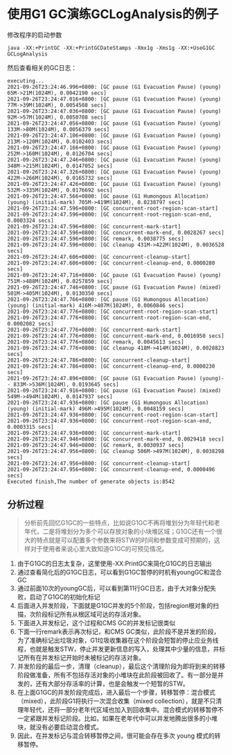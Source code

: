 # 使用G1 GC演练GCLogAnalysis的例子

修改程序的启动参数
```shell
java -XX:+PrintGC -XX:+PrintGCDateStamps -Xmx1g -Xms1g -XX:+UseG1GC GCLogAnalysis
```
然后查看相关的GC日志：
```shell
executing...
2021-09-26T23:24:46.996+0800: [GC pause (G1 Evacuation Pause) (young) 65M->21M(1024M), 0.0042190 secs]
2021-09-26T23:24:47.016+0800: [GC pause (G1 Evacuation Pause) (young) 77M->39M(1024M), 0.0054508 secs]
2021-09-26T23:24:47.036+0800: [GC pause (G1 Evacuation Pause) (young) 92M->57M(1024M), 0.0050708 secs]
2021-09-26T23:24:47.056+0800: [GC pause (G1 Evacuation Pause) (young) 133M->80M(1024M), 0.0056379 secs]
2021-09-26T23:24:47.106+0800: [GC pause (G1 Evacuation Pause) (young) 213M->120M(1024M), 0.0102403 secs]
2021-09-26T23:24:47.166+0800: [GC pause (G1 Evacuation Pause) (young) 252M->160M(1024M), 0.0126704 secs]
2021-09-26T23:24:47.246+0800: [GC pause (G1 Evacuation Pause) (young) 348M->215M(1024M), 0.0147052 secs]
2021-09-26T23:24:47.326+0800: [GC pause (G1 Evacuation Pause) (young) 422M->266M(1024M), 0.0165732 secs]
2021-09-26T23:24:47.426+0800: [GC pause (G1 Evacuation Pause) (young) 532M->335M(1024M), 0.0176692 secs]
2021-09-26T23:24:47.566+0800: [GC pause (G1 Humongous Allocation) (young) (initial-mark) 705M->419M(1024M), 0.0238797 secs]
2021-09-26T23:24:47.596+0800: [GC concurrent-root-region-scan-start]
2021-09-26T23:24:47.596+0800: [GC concurrent-root-region-scan-end, 0.0003324 secs]
2021-09-26T23:24:47.596+0800: [GC concurrent-mark-start]
2021-09-26T23:24:47.596+0800: [GC concurrent-mark-end, 0.0028267 secs]
2021-09-26T23:24:47.596+0800: [GC remark, 0.0038775 secs]
2021-09-26T23:24:47.596+0800: [GC cleanup 431M->422M(1024M), 0.0036528 secs]
2021-09-26T23:24:47.606+0800: [GC concurrent-cleanup-start]
2021-09-26T23:24:47.606+0800: [GC concurrent-cleanup-end, 0.0000280 secs]
2021-09-26T23:24:47.716+0800: [GC pause (G1 Evacuation Pause) (young) 751M->488M(1024M), 0.0257859 secs]
2021-09-26T23:24:47.746+0800: [GC pause (G1 Evacuation Pause) (mixed) 501M->405M(1024M), 0.0130350 secs]
2021-09-26T23:24:47.766+0800: [GC pause (G1 Humongous Allocation) (young) (initial-mark) 416M->407M(1024M), 0.0060846 secs]
2021-09-26T23:24:47.776+0800: [GC concurrent-root-region-scan-start]
2021-09-26T23:24:47.776+0800: [GC concurrent-root-region-scan-end, 0.0002082 secs]
2021-09-26T23:24:47.776+0800: [GC concurrent-mark-start]
2021-09-26T23:24:47.776+0800: [GC concurrent-mark-end, 0.0016950 secs]
2021-09-26T23:24:47.776+0800: [GC remark, 0.0045613 secs]
2021-09-26T23:24:47.776+0800: [GC cleanup 418M->414M(1024M), 0.0028823 secs]
2021-09-26T23:24:47.786+0800: [GC concurrent-cleanup-start]
2021-09-26T23:24:47.786+0800: [GC concurrent-cleanup-end, 0.0000230 secs]
2021-09-26T23:24:47.896+0800: [GC pause (G1 Evacuation Pause) (young)-- 833M->536M(1024M), 0.0193645 secs]
2021-09-26T23:24:47.916+0800: [GC pause (G1 Evacuation Pause) (mixed) 549M->494M(1024M), 0.0147937 secs]
2021-09-26T23:24:47.936+0800: [GC pause (G1 Humongous Allocation) (young) (initial-mark) 496M->495M(1024M), 0.0048159 secs]
2021-09-26T23:24:47.936+0800: [GC concurrent-root-region-scan-start]
2021-09-26T23:24:47.936+0800: [GC concurrent-root-region-scan-end, 0.0003315 secs]
2021-09-26T23:24:47.936+0800: [GC concurrent-mark-start]
2021-09-26T23:24:47.946+0800: [GC concurrent-mark-end, 0.0029418 secs]
2021-09-26T23:24:47.946+0800: [GC remark, 0.0030937 secs]
2021-09-26T23:24:47.956+0800: [GC cleanup 506M->497M(1024M), 0.0038298 secs]
2021-09-26T23:24:47.956+0800: [GC concurrent-cleanup-start]
2021-09-26T23:24:47.956+0800: [GC concurrent-cleanup-end, 0.0000496 secs]
Executed finish,The number of generate objects is:8542
```
## 分析过程
> 分析前先回忆G1GC的一些特点，比如说G1GC不再将堆划分为年轻代和老年代，二是将堆划分为多个可以存放对象的小块堆区域；G1GC还有一个很大的特点就是可以配置多个参数来将STW的时间和参数变成可预期的，这样对于使用者来说心里大致知道G1GC的可预见情况。
1. 由于G1GC的日志太复杂，这里使用-XX:PrintGC来简化G1GC的日志输出
2. 通过查看简化后的G1GC日志，可以看到G1GC暂停的时机有youngGC和混合GC
3. 通过前面10次的youngGC后，可以看到第11行GC日志，由于大对象分配失败，启动了G1GC的初始化标记
4. 后面进入并发阶段，下面就是G1GC并发的5个阶段，包括region根对象的扫描，次阶段标记所有从根区域可达的存活对象。
5. 下面进入并发标记，这个过程和CMS GC的并发标记很类似
6. 下面一行remark表示再次标记，和CMS GC类似，此阶段不是并发的阶段，为了准确标记出垃圾对象，G1垃圾收集器在这个阶段会短暂的停止应业务线程，也就是触发STW，停止并发更新信息的写入，处理其中少量的信息，并标记所有在并发标记开始时未被标记的存活对象。
7. 并发阶段的最后一步，清理（cleanup），最后这个清理阶段为即将到来的转移阶段做准备，所有不包括存活对象的小堆块在此阶段被回收了。有一部分是并发的，还有大部分存活率的计算，也是会触发一个短暂的STW。
8. 在上面G1GC的并发阶段完成后，进入最后一个步骤，转移暂停：混合模式（mixed），此阶段G1将执行一次混合收集（mixed collection），就是不只清理年轻代，还将一部分老年代区域也加入到回收集中。混合模式的转移暂停不一定紧跟并发标记阶段。比如，如果在老年代中可以并发地腾出很多的小堆块，就没有必要启动混合模式。
9. 因此，在并发标记与混合转移暂停之间，很可能会存在多次 young 模式的转移暂停。